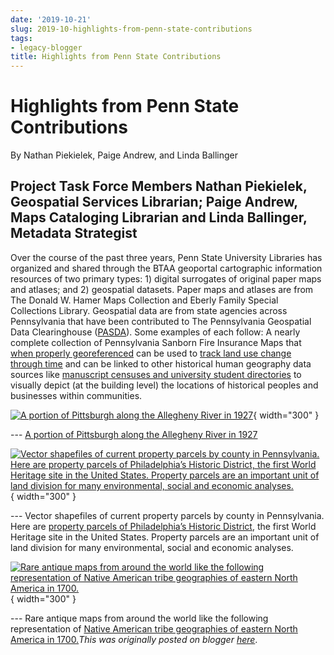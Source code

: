 ```yaml
---
date: '2019-10-21'
slug: 2019-10-highlights-from-penn-state-contributions
tags:
- legacy-blogger
title: Highlights from Penn State Contributions
---
```


# Highlights from Penn State Contributions

By Nathan Piekielek, Paige Andrew, and Linda Ballinger

## Project Task Force Members Nathan Piekielek, Geospatial Services Librarian; Paige Andrew, Maps Cataloging Librarian and Linda Ballinger, Metadata Strategist 

Over the course of the past three years, Penn State University Libraries has organized and shared through the BTAA geoportal cartographic information resources of two primary types: 1) digital surrogates of original paper maps and atlases; and 2) geospatial datasets. Paper maps and atlases are from The Donald W. Hamer Maps Collection and Eberly Family Special Collections Library. Geospatial data are from state agencies across Pennsylvania that have been contributed to The <!-- more --> Pennsylvania Geospatial Data Clearinghouse ([PASDA](http://www.google.com/url?q=http://www.pasda.psu.edu/F&sa=D&sntz=1&usg=AOvVaw2GpSD3VT9d_lVWjKdKPyfp)). Some examples of each follow: A nearly complete collection of Pennsylvania Sanborn Fire Insurance Maps that [when properly georeferenced](https://sites.psu.edu/Fmapsgislib/Faccuracy-assessment-of-sanborn-fire-insurance-maps/F&sa=D&sntz=1&usg=AOvVaw2eKtssoj00rPlCgtlB5k8y) can be used to [track land use change through time](https://sites.psu.edu/Fmapsgislib/Fabout-projects/F&sa=D&sntz=1&usg=AOvVaw1gqyuN3tyChfjCXW_RO--3) and can be linked to other historical human geography data sources like [manuscript censuses and university student directories](https://sites.psu.edu/Fmapsgislib/Fabout-sanborn-mapping-people/F&sa=D&sntz=1&usg=AOvVaw1W6bbTb3ecyU2tjOp-ircQ) to visually depict (at the building level) the locations of historical peoples and businesses within communities. 

[![A portion of Pittsburgh along the Allegheny River in 1927](https://blogger.googleusercontent.com/img/a/AVvXsEgm1VsBGs1NoPI4ub8xmdKfdpXKyTL0tv4RhU2rwH2GVwv6Qn9NDsuCfMZfpjnNov6t0g7F1wBkzh2loFm2S5rihiHYcvyv2pF-WLWf_i8NN9t2v6zijdukRSwSbZ1HJWnmyeETMD9xaJ0wax0UrRD4WZDxtbF0xblfRfNaEo60g3L5AFO-an7CqJW4eA=w519-h605)](https://blogger.googleusercontent.com/img/a/AVvXsEgm1VsBGs1NoPI4ub8xmdKfdpXKyTL0tv4RhU2rwH2GVwv6Qn9NDsuCfMZfpjnNov6t0g7F1wBkzh2loFm2S5rihiHYcvyv2pF-WLWf_i8NN9t2v6zijdukRSwSbZ1HJWnmyeETMD9xaJ0wax0UrRD4WZDxtbF0xblfRfNaEo60g3L5AFO-an7CqJW4eA){ width="300" }

 --- [A portion of Pittsburgh along the Allegheny River in 1927](https://digital.libraries.psu.edu/Fdigital/Fcollection/Fmaps1/Fid/F19279&sa=D&sntz=1&usg=AOvVaw2Ho-GFkAQAjXeBBGQDED0P) 

[![Vector shapefiles of current property parcels by county in Pennsylvania. Here are property parcels of Philadelphia’s Historic District, the first World Heritage site in the United States. Property parcels are an important unit of land division for many environmental, social and economic analyses.](https://blogger.googleusercontent.com/img/a/AVvXsEhc8_jX13uc-sg9-AfTaOHP1kZgwqBb0EMJMvog8Pndc4Vl0AIeVLxHtRMTUcaHZSZJKCdOm8zveuhrcQQLnWUU_BUs2qxpOusynt-w_TuYDOgxATd3rkZvGVswtota3KtxZG0_8vLzN4eazkhLOJD0iGodVT5JK1HvNR9LFqUV5Qmifbv_-6aUWYa97g=w433-h571)](https://blogger.googleusercontent.com/img/a/AVvXsEhc8_jX13uc-sg9-AfTaOHP1kZgwqBb0EMJMvog8Pndc4Vl0AIeVLxHtRMTUcaHZSZJKCdOm8zveuhrcQQLnWUU_BUs2qxpOusynt-w_TuYDOgxATd3rkZvGVswtota3KtxZG0_8vLzN4eazkhLOJD0iGodVT5JK1HvNR9LFqUV5Qmifbv_-6aUWYa97g){ width="300" }

 --- Vector shapefiles of current property parcels by county in Pennsylvania. Here are [property parcels of Philadelphia’s Historic District](https://www.pasda.psu.edu/uci/DataSummary.aspx?dataset=462), the first World Heritage site in the United States. Property parcels are an important unit of land division for many environmental, social and economic analyses. 

[![Rare antique maps from around the world like the following representation of Native American tribe geographies of eastern North America in 1700.](https://blogger.googleusercontent.com/img/a/AVvXsEhUtAvLvIUsA18eCeQ3TCM2uGGWQ5OAx2AJEBC7owelKT7t2aBLCPk9yI4WV_i0g5iDtUduBMeT4w3NF8DvPC-eMvNmSVxfo_Fgfg_CgZIos13TdIkkwCUWwbvlkXCTN9prHXEsZv-FasVjxp9UxNzXa1aG9QkyOQyGWfb_Qc4uyJoRfIZrXrlHqez8RA=w557-h374)](https://geo.btaa.org/catalog/301fe33e-75ab-479d-81f0-ad49ca97cb55){ width="300" }

 --- Rare antique maps from around the world like the following representation of [Native American tribe geographies of eastern North America in 1700.](https://geo.btaa.org/catalog/301fe33e-75ab-479d-81f0-ad49ca97cb55)*This was originally posted on blogger [here](https://geobtaa.blogspot.com/2019/10/highlights-from-penn-state-contributions.html)*.

